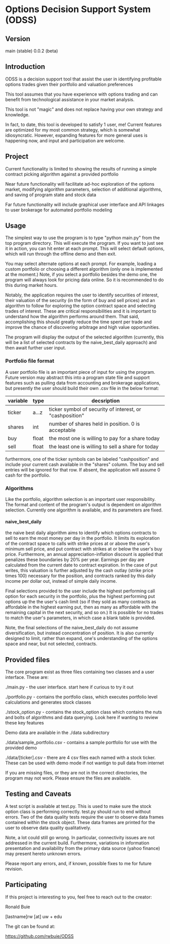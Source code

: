# Options Decision Support System (ODSS)

## Version

main (stable) 0.0.2 (beta)

## Introduction

ODSS is a decision support tool that assist the user in identifying profitable options trades given their portfolio and valuation preferences

This tool assumes that you have experience with options trading and can benefit from technological assistance in your market analysis.

This tool is not "magic" and does not replace having your own strategy and knowledge. 

In fact, to date, this tool is developed to satisfy 1 user, me! Current features are optimized for my most common strategy, which is somewhat idiosyncratic. However, expanding features for more general uses is happening now, and input and participation are welcome.

## Project

Current functionality is limited to showing the results of running a simple contract picking algorithm against a provided portfolio

Near future functionality will facilitate ad-hoc exploration of the options market, modifying algorithm parameters, selection of additional algorithms, and saving of program state and stock data

Far future functionality will include graphical user interface and API linkages to user brokerage for automated portfolio modeling

## Usage
    
The simplest way to use the program is to type "python main.py" from the top program directory. This will execute the program. If you want to just see it in action, you can hit enter at each prompt. This will select default options, which will run through the offline demo and then exit.
    
You may select alternate options at each prompt. For example, loading a custom portfolio or choosing a different algorithm (only one is implemented at the moment.) Note, if you select a portfolio besides the demo one, the program will always look for pricing data online. So it is recommended to do this during market hours.

Notably, the application requires the user to identify securities of interest, their valuation of the security (in the form of buy and sell prices) and an algorithm to follow for exploring the option contract space and selecting trades of interest. These are critical responsibilities and it is important to understand how the algorithm performs around them. That said, accomplishing this should greatly reduce the time spent per trade and improve the chance of discovering arbitrage and high value opportunities.

The program will display the output of the selected algorithm (currently, this will be a list of selected contracts by the naive_best_daily approach) and then await further user input.

### Portfolio file format

A user portfolio file is an important piece of input for using the program. Future version may abstract this into a program state file and support features such as pulling data from accounting and brokerage applications, but presently the user should build their own .csv file in the below format:

variable | type  | decsription
---------|-------|---------------------
ticker   | a...z | ticker symbol of security of interest, or "cashposition"
shares   | int   | number of shares held in position. 0 is acceptable
buy      | float | the most one is willing to pay for a share today
sell     | float | the least one is willing to sell a share for today

furthermore, one of the ticker symbols can be labeled "cashposition" and include your current cash available in the "shares" column. The buy and sell entries will be ignored for that row. If absent, the application will assume 0 cash for the portfolio.

### Algorithms

Like the portfolio, algorithm selection is an important user responsibility. The format and content of the program's output is dependent on algorithm selection. Currently one algorithm is available, and its parameters are fixed. 

#### naive_best_daily

the naive best daily algorithm aims to identify which options contracts to sell to earn the most money per day in the portfolio. It limits its exploration of the contract space to calls with strike prices at or above the user's minimum sell price, and put contract with strikes at or below the user's buy price. Furthermore, an annual appreciation-inflation discount is applied that penalizes these boundaries by 20% per year. Earnings per day are calculated from the current date to contract expiration. In the case of put writes, this valuation is further adjusted by the cash outlay (strike price times 100) necessary for the position, and contracts ranked by this daily income per dollar out, instead of simple daily income.

Final selections provided to the user include the highest performing call option for each security in the portfolio, plus the highest performing put options up the the user's cash limit (so if they sold as many contracts as affordable in the highest earning put, then as many as affordable with the remaining capital in the next security, and so on.) It is possible for no trades to match the user's parameters, in which case a blank table is provided.

Note, the final selections of the naive_best_daily do not assume diversification, but instead concentration of position. It is also currently designed to limit, rather than expand, one's understanding of the options space and near, but not selected, contracts. 

## Provided files

The core program exist as three files containing two classes and a user interface. These are:

./main.py - the user interface. start here if curious to try it out

./portfolio.py - contains the portfolio class, which executes portfolio level calculations and generates stock classes

./stock_option.py - contains the stock_option class which contains the nuts and bolts of algorithms and data querying. Look here if wanting to review these key features

Demo data are available in the ./data subdirectory

./data/sample_portfolio.csv - contains a sample portfolio for use with the provided demo

./data/[ticker].csv - there are 4 csv files each named with a stock ticker. These can be used with demo mode if not wantign to pull data from internet

If you are missing files, or they are not in the correct directories, the program may not work. Please ensure the files are available.

## Testing and Caveats
    
A test script is available at test.py. This is used to make sure the stock option class is performing correctly. test.py should run to end without errors. Two of the data quality tests require the user to observe data frames contained within the stock object. These data frames are printed for the user to observe data quality qualitatively.

Note, a lot could still go wrong. In particular, connectivity issues are not addressed in the current build. Furthermore, variations in information presentation and availability from the primary data source (yahoo finance) may present hereto unknown errors. 

Please report any errors, and, if known, possible fixes to me for future revision.
    
## Participating
    
If this project is interesting to you, feel free to reach out to the creator:
    
Ronald Buie 

[lastname]rw [at] uw + edu
        
The git can be found at:

https://github.com/rwbuie/ODSS
